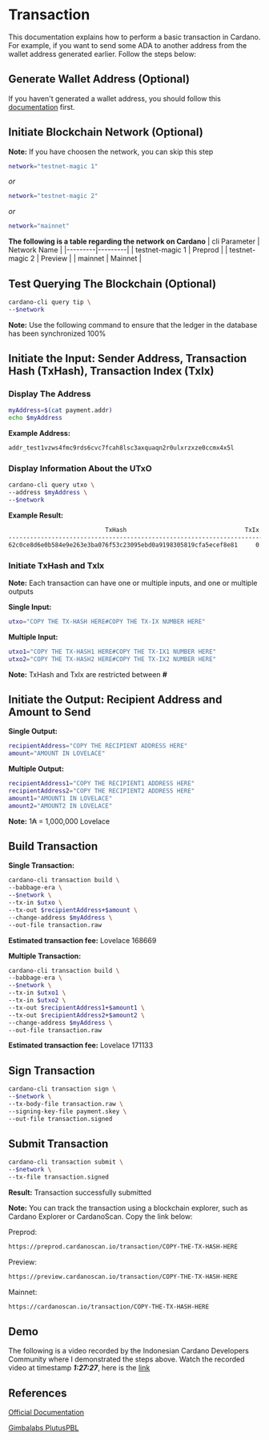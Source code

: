 # Transaction

This documentation explains how to perform a basic transaction in Cardano. For example, if you want to send some ADA to another address from the wallet address generated earlier. Follow the steps below:

## Generate Wallet Address (Optional)

If you haven't generated a wallet address, you should follow this [documentation](https://github.com/ValdryanIvandito/cardano-cli-simplified/blob/main/1-generate-wallet-address.md) first.

## Initiate Blockchain Network (Optional)

**Note:** If you have choosen the network, you can skip this step

```bash
network="testnet-magic 1"
```

_or_

```bash
network="testnet-magic 2"
```

_or_

```bash
network="mainnet"
```

**The following is a table regarding the network on Cardano**
| cli Parameter | Network Name |
|---------|---------|
| testnet-magic 1 | Preprod |
| testnet-magic 2 | Preview |
| mainnet | Mainnet |

## Test Querying The Blockchain (Optional)

```bash
cardano-cli query tip \
--$network
```

**Note:** Use the following command to ensure that the ledger in the database has been synchronized 100%

## Initiate the Input: Sender Address, Transaction Hash (TxHash), Transaction Index (TxIx)

### Display The Address

```bash
myAddress=$(cat payment.addr)
echo $myAddress
```

**Example Address:**

```bash
addr_test1vzws4fmc9rds6cvc7fcah8lsc3axquaqn2r0ulxrzxze0ccmx4x5l
```

### Display Information About the UTxO

```bash
cardano-cli query utxo \
--address $myAddress \
--$network
```

**Example Result:**

```bash
                           TxHash                                 TxIx        Amount
--------------------------------------------------------------------------------------
62c0ce8d6e0b584e9e263e3ba076f53c23095ebd0a9198305819cfa5ecef8e81     0        1000000000 lovelace + TxOutDatumNone
```

### Initiate TxHash and TxIx

**Note:** Each transaction can have one or multiple inputs, and one or multiple outputs

**Single Input:**

```bash
utxo="COPY THE TX-HASH HERE#COPY THE TX-IX NUMBER HERE"
```

**Multiple Input:**

```bash
utxo1="COPY THE TX-HASH1 HERE#COPY THE TX-IX1 NUMBER HERE"
utxo2="COPY THE TX-HASH2 HERE#COPY THE TX-IX2 NUMBER HERE"
```

**Note:** TxHash and TxIx are restricted between **#**

## Initiate the Output: Recipient Address and Amount to Send

**Single Output:**

```bash
recipientAddress="COPY THE RECIPIENT ADDRESS HERE"
amount="AMOUNT IN LOVELACE"
```

**Multiple Output:**

```bash
recipientAddress1="COPY THE RECIPIENT1 ADDRESS HERE"
recipientAddress2="COPY THE RECIPIENT2 ADDRESS HERE"
amount1="AMOUNT1 IN LOVELACE"
amount2="AMOUNT2 IN LOVELACE"
```

**Note:** 1₳ = 1,000,000 Lovelace

## Build Transaction

**Single Transaction:**

```bash
cardano-cli transaction build \
--babbage-era \
--$network \
--tx-in $utxo \
--tx-out $recipientAddress+$amount \
--change-address $myAddress \
--out-file transaction.raw
```

**Estimated transaction fee:** Lovelace 168669

**Multiple Transaction:**

```bash
cardano-cli transaction build \
--babbage-era \
--$network \
--tx-in $utxo1 \
--tx-in $utxo2 \
--tx-out $recipientAddress1+$amount1 \
--tx-out $recipientAddress2+$amount2 \
--change-address $myAddress \
--out-file transaction.raw
```

**Estimated transaction fee:** Lovelace 171133

## Sign Transaction

```bash
cardano-cli transaction sign \
--$network \
--tx-body-file transaction.raw \
--signing-key-file payment.skey \
--out-file transaction.signed
```

## Submit Transaction

```bash
cardano-cli transaction submit \
--$network \
--tx-file transaction.signed
```

**Result:** Transaction successfully submitted

**Note:** You can track the transaction using a blockchain explorer, such as Cardano Explorer or CardanoScan. Copy the link below:

Preprod:

```bash
https://preprod.cardanoscan.io/transaction/COPY-THE-TX-HASH-HERE
```

Preview:

```bash
https://preview.cardanoscan.io/transaction/COPY-THE-TX-HASH-HERE
```

Mainnet:

```bash
https://cardanoscan.io/transaction/COPY-THE-TX-HASH-HERE
```

## Demo

The following is a video recorded by the Indonesian Cardano Developers Community where I demonstrated the steps above. Watch the recorded video at timestamp **_1:27:27_**, here is the [link](https://youtu.be/03hXLZ_07N0?list=PLUj8499OocHiL8gXPv8wMlLW-zIcyYdrQ)

## References

[Official Documentation](https://docs.cardano.org/development-guidelines/use-cli/)

[Gimbalabs PlutusPBL](https://plutuspbl.io/modules/102/slts)
